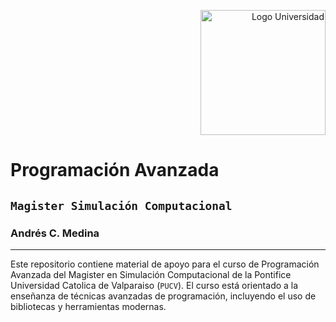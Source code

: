 <p align="right">
  <img src="https://www.2e.cl/wp-content/uploads/2023/03/logo-pucv.png" alt="Logo Universidad" width="200"/>
</p>

# Programación Avanzada

## `Magister Simulación Computacional`

### Andrés C. Medina 

---

Este repositorio contiene material de apoyo para el curso de Programación Avanzada del Magister en Simulación Computacional de la Pontifice Universidad Catolica de Valparaiso (`PUCV`). El curso está orientado a la enseñanza de técnicas avanzadas de programación, incluyendo el uso de bibliotecas y herramientas modernas.
